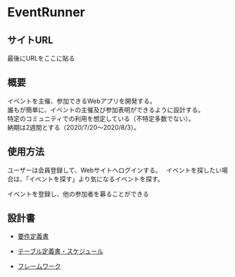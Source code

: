 # EventRunner

## サイトURL
最後にURLをここに貼る

## 概要
イベントを主催、参加できるWebアプリを開発する。  
誰もが簡単に、イベントの主催及び参加表明ができるように設計する。  
特定のコミュニティでの利用を想定している（不特定多数でない）。  
納期は2週間とする（2020/7/20〜2020/8/3）。
## 使用方法

ユーザーは会員登録して、Webサイトへログインする。　
イベントを探したい場合は、「イベントを探す」より気になるイベントを探す。

イベントを登録し、他の参加者を募ることができる



## 設計書
- [要件定義書](https://bit.ly/392ItR1)

- [テーブル定義書・スケジュール](https://bit.ly/3j6WZvr)

- [フレームワーク](https://bit.ly/2OxRAQ3)

